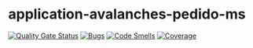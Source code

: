 # application-avalanches-pedido-ms

[![Quality Gate Status](https://sonarcloud.io/api/project_badges/measure?project=POSTECH-SOAT-SALA11_application-avalanches-pedido-ms&metric=alert_status)](https://sonarcloud.io/summary/new_code?id=POSTECH-SOAT-SALA11_application-avalanches-pedido-ms)
[![Bugs](https://sonarcloud.io/api/project_badges/measure?project=POSTECH-SOAT-SALA11_application-avalanches-pedido-ms&metric=bugs)](https://sonarcloud.io/summary/new_code?id=POSTECH-SOAT-SALA11_application-avalanches-pedido-ms)
[![Code Smells](https://sonarcloud.io/api/project_badges/measure?project=POSTECH-SOAT-SALA11_application-avalanches-pedido-ms&metric=code_smells)](https://sonarcloud.io/summary/new_code?id=POSTECH-SOAT-SALA11_application-avalanches-pedido-ms)
[![Coverage](https://sonarcloud.io/api/project_badges/measure?project=POSTECH-SOAT-SALA11_application-avalanches-pedido-ms&metric=coverage)](https://sonarcloud.io/summary/new_code?id=POSTECH-SOAT-SALA11_application-avalanches-pedido-ms)
